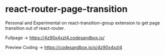 # react-router-page-transition
Personal and Experimental on react-transition-group extension to get page transition out of react-router.

Fullpage &rarr; https://4z90x4xzl4.codesandbox.io/

Preview Coding &rarr; https://codesandbox.io/s/4z90x4xzl4
